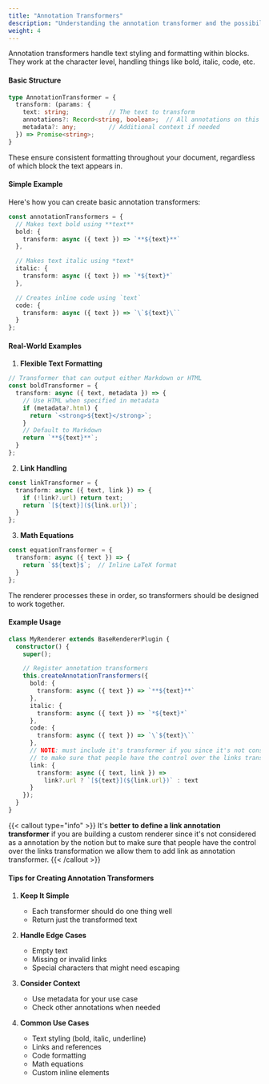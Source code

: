 ```yaml
---
title: "Annotation Transformers"
description: "Understanding the annotation transformer and the possibilities it offers"
weight: 4
---
```


Annotation transformers handle text styling and formatting within blocks. They work at the character level, handling things like bold, italic, code, etc.

#### Basic Structure

```typescript
type AnnotationTransformer = {
  transform: (params: {
    text: string;           // The text to transform
    annotations?: Record<string, boolean>;  // All annotations on this text
    metadata?: any;         // Additional context if needed
  }) => Promise<string>;
}
```

These ensure consistent formatting throughout your document, regardless of which block the text appears in.

#### Simple Example

Here's how you can create basic annotation transformers:

```typescript
const annotationTransformers = {
  // Makes text bold using **text**
  bold: {
    transform: async ({ text }) => `**${text}**`
  },

  // Makes text italic using *text*
  italic: {
    transform: async ({ text }) => `*${text}*`
  },

  // Creates inline code using `text`
  code: {
    transform: async ({ text }) => `\`${text}\``
  }
};
```

#### Real-World Examples

1. **Flexible Text Formatting**
```typescript
// Transformer that can output either Markdown or HTML
const boldTransformer = {
  transform: async ({ text, metadata }) => {
    // Use HTML when specified in metadata
    if (metadata?.html) {
      return `<strong>${text}</strong>`;
    }
    // Default to Markdown
    return `**${text}**`;
  }
};
```

2. **Link Handling**
```typescript
const linkTransformer = {
  transform: async ({ text, link }) => {
    if (!link?.url) return text;
    return `[${text}](${link.url})`;
  }
};
```

3. **Math Equations**
```typescript
const equationTransformer = {
  transform: async ({ text }) => {
    return `$${text}$`;  // Inline LaTeX format
  }
};
```

The renderer processes these in order, so transformers should be designed to work together.

#### Example Usage

```typescript
class MyRenderer extends BaseRendererPlugin {
  constructor() {
    super();

    // Register annotation transformers
    this.createAnnotationTransformers({
      bold: {
        transform: async ({ text }) => `**${text}**`
      },
      italic: {
        transform: async ({ text }) => `*${text}*`
      },
      code: {
        transform: async ({ text }) => `\`${text}\``
      },
      // NOTE: must include it's transformer if you since it's not considered as a annotation by the notion but
      // to make sure that people have the control over the links transformation we allow them to add link as annotation transformer.
      link: {
        transform: async ({ text, link }) =>
          link?.url ? `[${text}](${link.url})` : text
      }
    });
  }
}
```

{{< callout type="info" >}}
It's **better to define a link annotation transformer** if you are building a custom renderer since it's not considered as a annotation by the notion but
to make sure that people have the control over the links transformation we allow them to add link as annotation transformer.
{{< /callout >}}

#### Tips for Creating Annotation Transformers

1. **Keep It Simple**
   - Each transformer should do one thing well
   - Return just the transformed text

2. **Handle Edge Cases**
   - Empty text
   - Missing or invalid links
   - Special characters that might need escaping

3. **Consider Context**
   - Use metadata for your use case
   - Check other annotations when needed

4. **Common Use Cases**
   - Text styling (bold, italic, underline)
   - Links and references
   - Code formatting
   - Math equations
   - Custom inline elements

